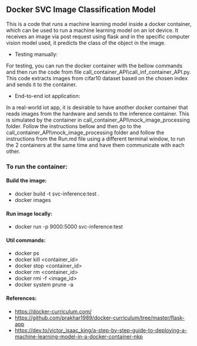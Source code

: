 ## Docker SVC Image Classification Model

This is a code that runs a machine learning model inside a docker container, which can be used to run a machine learning model on an iot device. It receives an image via post request using flask and in the specific computer vision model used, it predicts the class of the object in the image.

- Testing manually:

For testing, you can run the docker container with the bellow commands and then run the code from file call_container_API\call_inf_container_API.py. This code extracts images from cifar10 dataset based on the chosen index and sends it to the container.

- End-to-end iot application:

In a real-world iot app, it is desirable to have another docker container that reads images from the hardware and sends to the inference container. This is simulated by the container in call_container_API\mock_image_processing folder. Follow the instructions bellow and then go to the call_container_API\mock_image_processing folder and follow the instructions from the Run.md file using a different terminal window, to run the 2 containers at the same time and have them communicate with each other.

### To run the container:

#### Build the image:
- docker build -t svc-inference:test .
- docker images

#### Run image locally:

- docker run -p 9000:5000 svc-inference:test
<!-- - docker run --platform linux/amd64 -p 9000:8080 svc-inference:test -->

<!-- - curl "http://localhost:9000/test" -d '{"number": "10"}' -->
<!-- - curl "http://localhost:9000/2015-03-31/functions/function/invocations" -d '{"payload":"hello world!"}' -->

#### Util commands:

- docker ps
- docker kill <container_id>
- docker stop <container_id>
- docker rm <container_id>
- docker rmi -f <image_id>
- docker system prune -a

#### References:
- https://docker-curriculum.com/
- https://github.com/prakhar1989/docker-curriculum/tree/master/flask-app
- https://dev.to/victor_isaac_king/a-step-by-step-guide-to-deploying-a-machine-learning-model-in-a-docker-container-nkp